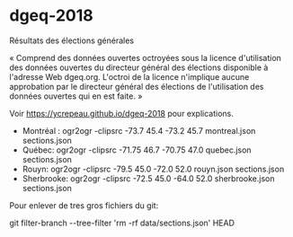 # dgeq-2018
Résultats des élections générales 

« Comprend des données ouvertes octroyées sous la licence d'utilisation des données ouvertes du directeur général des élections disponible à l'adresse Web dgeq.org. L'octroi de la licence n'implique aucune approbation par le directeur général des élections de l'utilisation des données ouvertes qui en est faite. »


Voir https://ycrepeau.github.io/dgeq-2018 pour explications.

- Montréal : ogr2ogr -clipsrc -73.7 45.4 -73.2 45.7 montreal.json sections.json
- Québec:    ogr2ogr -clipsrc -71.75 46.7 -70.75 47.0 quebec.json sections.json
- Rouyn:      ogr2ogr -clipsrc -79.5 45.0 -72.0 52.0 rouyn.json sections.json
- Sherbrooke: ogr2ogr -clipsrc -72.5 45.0 -64.0 52.0 sherbrooke.json sections.json

Pour enlever de tres gros fichiers du git:

git filter-branch --tree-filter 'rm -rf data/sections.json' HEAD
